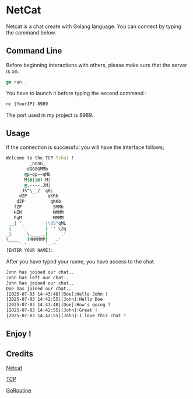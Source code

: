 # NetCat

Netcat is a chat create with Golang language.
You can connect by typing the command below.

## Command Line

Before beginning interactions with others, please make sure that the server is on.



```go 
go run .
```
You have to launch it before typing the second command : 

```bash
nc {YourIP} 8989
```
The port used in my project is 8989. 

## Usage

If the connection is successful you will have the interface follows;

```cmd
Welcome to the TCP-Tchat !
         _nnnn_
        dGGGGMMb
       @p~qp~~qMb
       M|@||@) M|
       @,----.JM|
      JS^\__/  qKL
     dZP        qKRb
    dZP          qKKb
   fZP            SMMb
   HZM            MMMM
   FqM            MMMM
 __| ".        |\dS"qML
 |    `.       | `' \Zq
_)      \.___.,|     .'
\____   )MMMMMP|   .'
     `-'       `--'
[ENTER YOUR NAME]: 
```

After you have typed your name, you have access to the chat.

```cmd
John has joined our chat..
John has left our chat..
John has joined our chat..
Doe has joined our chat..
[2025-07-03 14:43:48][Doe]:Hello John ! 
[2025-07-03 14:42:55][John]:Hello Doe
[2025-07-03 14:43:48][Doe]:How's going ?
[2025-07-03 14:42:55][John]:Great ! 
[2025-07-03 14:42:55][John]:I love this chat !
```

## Enjoy !

## Credits

[Netcat](https://fr.wikipedia.org/wiki/Netcat)

[TCP](https://fr.wikipedia.org/wiki/Transmission_Control_Protocol)

[GoRoutine](https://go.dev/tour/concurrency/1)
